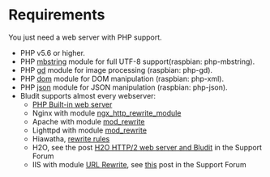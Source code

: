 # Requirements
<!-- position: 2 -->

You just need a web server with PHP support.

- PHP v5.6 or higher.
- PHP [mbstring](https://www.php.net/manual/en/book.mbstring.php) module for full UTF-8 support(raspbian: php-mbstring).
- PHP [gd](https://www.php.net/manual/en/book.image.php) module for image processing (raspbian: php-gd).
- PHP [dom](https://www.php.net/manual/en/book.dom.php) module for DOM manipulation (raspbian: php-xml).
- PHP [json](https://www.php.net/manual/en/book.json.php) module for JSON manipulation (raspbian: php-json).
- Bludit supports almost every webserver:
  * [PHP Built-in web server](https://www.php.net/manual/en/features.commandline.webserver.php)
  * Nginx with module [ngx_http_rewrite_module](http://nginx.org/en/docs/http/ngx_http_rewrite_module.html)
  * Apache with module [mod_rewrite](http://httpd.apache.org/docs/current/mod/mod_rewrite.html)
  * Lighttpd with module [mod_rewrite](https://redmine.lighttpd.net/projects/1/wiki/docs_modrewrite)
  * Hiawatha, [rewrite rules](https://www.hiawatha-webserver.org/howto/url_rewrite_rules)
  * H2O, see the post [H2O HTTP/2 web server and Bludit](https://forum.bludit.org/viewtopic.php?f=6&t=1015) in the Support Forum
  * IIS with module [URL Rewrite](https://www.iis.net/downloads/microsoft/url-rewrite), see [this](https://forum.bludit.org/viewtopic.php?f=6&t=1420) post in the Support Forum

